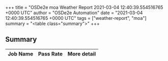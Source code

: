 +++
title = "OSDe2e moa Weather Report 2021-03-04 12:40:39.554516765 +0000 UTC"
author = "OSDe2e Automation"
date = "2021-03-04 12:40:39.554516765 +0000 UTC"
tags = ["weather-report", "moa"]
summary = "<table class=\"summary\"></table>"
+++
## Summary

| Job Name | Pass Rate | More detail |
|----------|-----------|-------------|



